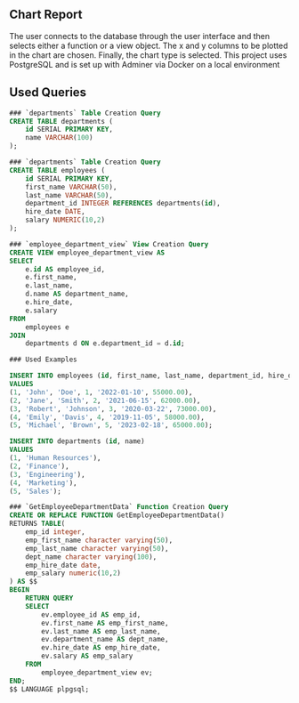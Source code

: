 ## Chart Report

The user connects to the database through the user interface and then selects either a function or a view object. The x and y columns to be plotted in the chart are chosen. Finally, the chart type is selected.
This project uses PostgreSQL and is set up with Adminer via Docker on a local environment

## Used Queries

```sql
### `departments` Table Creation Query
CREATE TABLE departments (
    id SERIAL PRIMARY KEY,
    name VARCHAR(100)
);

### `departments` Table Creation Query
CREATE TABLE employees (
    id SERIAL PRIMARY KEY,
    first_name VARCHAR(50),
    last_name VARCHAR(50),
    department_id INTEGER REFERENCES departments(id),
    hire_date DATE,
    salary NUMERIC(10,2)
);

### `employee_department_view` View Creation Query
CREATE VIEW employee_department_view AS
SELECT
    e.id AS employee_id,
    e.first_name,
    e.last_name,
    d.name AS department_name,
    e.hire_date,
    e.salary
FROM
    employees e
JOIN
    departments d ON e.department_id = d.id;

### Used Examples

INSERT INTO employees (id, first_name, last_name, department_id, hire_date, salary)
VALUES
(1, 'John', 'Doe', 1, '2022-01-10', 55000.00),
(2, 'Jane', 'Smith', 2, '2021-06-15', 62000.00),
(3, 'Robert', 'Johnson', 3, '2020-03-22', 73000.00),
(4, 'Emily', 'Davis', 4, '2019-11-05', 58000.00),
(5, 'Michael', 'Brown', 5, '2023-02-18', 65000.00);

INSERT INTO departments (id, name)
VALUES
(1, 'Human Resources'),
(2, 'Finance'),
(3, 'Engineering'),
(4, 'Marketing'),
(5, 'Sales');

### `GetEmployeeDepartmentData` Function Creation Query
CREATE OR REPLACE FUNCTION GetEmployeeDepartmentData()
RETURNS TABLE(
    emp_id integer,
    emp_first_name character varying(50),
    emp_last_name character varying(50),
    dept_name character varying(100),
    emp_hire_date date,
    emp_salary numeric(10,2)
) AS $$
BEGIN
    RETURN QUERY
    SELECT
        ev.employee_id AS emp_id,
        ev.first_name AS emp_first_name,
        ev.last_name AS emp_last_name,
        ev.department_name AS dept_name,
        ev.hire_date AS emp_hire_date,
        ev.salary AS emp_salary
    FROM
        employee_department_view ev;
END;
$$ LANGUAGE plpgsql;

```
